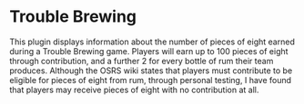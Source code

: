 # Trouble Brewing
This plugin displays information about the number of pieces of eight earned during a Trouble Brewing game.
Players will earn up to 100 pieces of eight through contribution, and a further 2 for every bottle of rum their team
produces. Although the OSRS wiki states that players must contribute to be eligible for pieces of eight from rum,
through personal testing, I have found that players may receive pieces of eight with no contribution at all.